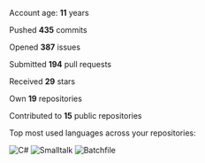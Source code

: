 Account age: **11** years

Pushed **435** commits

Opened **387** issues

Submitted **194** pull requests

Received **29** stars

Own **19** repositories

Contributed to **15** public repositories

Top most used languages across your repositories:

![C#](https://img.shields.io/static/v1?style=flat-square&label=%E2%A0%80&color=555&labelColor=%23178600&message=C%23%EF%B8%B199.4%25)
![Smalltalk](https://img.shields.io/static/v1?style=flat-square&label=%E2%A0%80&color=555&labelColor=%23596706&message=Smalltalk%EF%B8%B10.4%25)
![Batchfile](https://img.shields.io/static/v1?style=flat-square&label=%E2%A0%80&color=555&labelColor=%23C1F12E&message=Batchfile%EF%B8%B10.1%25)
